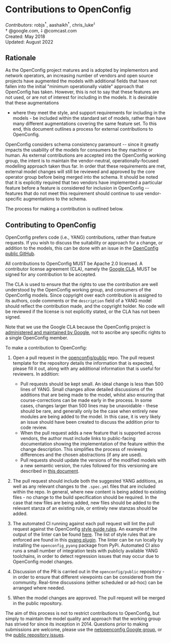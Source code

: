 # Contributions to OpenConfig
*Contributors*: robjs<sup>†</sup>, aashaikh<sup>†</sup>, chris_luke<sup>⸸</sup>  
† @google.com, ⸸ @comcast.com  
Created: May 2018  
Updated: August 2022

## Rationale
As the OpenConfig project matures and is adopted by implementors and network
operators, an increasing number of vendors and open source projects have
augmented the models with additional fields that have not fallen into the
initial "minimum operationally viable" approach that OpenConfig has taken.
However, this is not to say that these features are not used, or are not of
interest for including in the models. It is desirable that these augmentations
- where they meet the style, and support requirements for including in the
models - be included within the standard set of models, rather than have many
different augmentations covering the same feature set. To this end, this
document outlines a process for external contributions to OpenConfig.

OpenConfig considers schema consistency paramount -- since it greatly impacts
the usability of the models for consumers be they machine or human. As external
contributions are accepted into the OpenConfig working group, the intent is to
maintain the vendor-neutral, operationally-focused modelling approach taken
thus far. In order that these requirements are met, external model changes will
still be reviewed and approved by the core operator group before being merged
into the schema. It should be noted that it is explicitly required that two
vendors have implemented a particular feature before a feature is considered
for inclusion in OpenConfig -- features that do not meet this requirement
should continue to use vendor-specific augmentations to the schema.

The process for making a contribution is outlined below.

## Contributing to OpenConfig

OpenConfig prefers code (i.e., YANG) contributions, rather than feature
requests. If you wish to discuss the suitability or approach for a change, or
addition to the models, this can be done with an issue in the [OpenConfig
public GitHub](https://github.com/openconfig/public/issues).

All contributions to OpenConfig MUST be Apache 2.0 licensed. A contributor
license agreement (CLA), namely the [Google
CLA](https://cla.developers.google.com/), MUST be signed for any contribution
to be accepted.

The CLA is used to ensure that the rights to use the contribution are well
understood by the OpenConfig working group, and consumers of the OpenConfig
models. Since copyright over each contribution is assigned to its authors, code
comments or the `description` field of a YANG model should reflect the
contribution made, and the copyright holder. No code will be reviewed if the
license is not explicitly stated, or the CLA has not been signed.

Note that we use the Google CLA because the OpenConfig project is [administered
and maintained by Google](https://opensource.google.com/docs/cla/#why), not to
ascribe any specific rights to a single OpenConfig member.

To make a contribution to OpenConfig:

1. Open a pull request in the
 [openconfig/public](https://github.com/openconfig/public) repo. The pull
  request template for the repository details the information that is expected,
  please fill it out, along with any additional information that is useful for
  reviewers. In addition:
    * Pull requests should be kept small. An ideal change is less than 500 lines
     of YANG. Small changes allow detailed discussions of the additions that are
     being made to the model, whilst also ensuring that course-corrections can be
     made early in the process. In some cases, changes larger than 500 lines may
     be unavoidable - these should be rare, and generally only be the case when
     entirely new modules are being added to the model. In this case, it is very
     likely an issue should have been created to discuss the addition prior to
     code review.
    * When the pull request adds a new feature that is supported across vendors,
     the author must include links to public-facing documentation showing
     the implementation of the feature within the change description. This
     simplifies the process of reviewing differences and the chosen abstractions
     (if any are used).
    * Pull requests should update the versions of the modified models with a new
     semantic version, the rules followed for this versioning are described in
     [this document](https://openconfig.net/docs/semver/).

1. The pull request should include both the suggested YANG additions, as well
 as any relevant changes to the `.spec.yml` files that are included within the
 repo. In general, where new content is being added to existing files - no
 change to the build specification should be required. In the case that new
 files are being added, new files should be added to the relevant stanza of an
 existing rule, or entirely new stanzas should be added.

1. The automated CI running against each pull request will lint the pull
 request against the OpenConfig [style guide
 rules](https://github.com/openconfig/public/blob/master/doc/openconfig_style_guide.md).
 An example of the output of the linter can be found
 [here](https://gist.github.com/OpenConfigBot/139f5263ec20957124c7d05edc2c79ff).
 The list of style rules that are enforced are found in this [pyang
 plugin](https://github.com/openconfig/oc-pyang/blob/master/openconfig_pyang/plugins/openconfig.py).
 The linter can be run locally by installing the `openconfig_pyang` package from
 PyPi. Automated CI also runs a small number of integration tests with publicly
 available YANG toolchains, in order to detect regression issues that may occur
 due to OpenConfig model changes.

1. Discussion of the PR is carried out in the `openconfig/public` repository -
 in order to ensure that different viewpoints can be considered from the
 community. Real-time discussions (either scheduled or ad-hoc) can be arranged
 where needed.

1. When the model changes are approved. The pull request will be
 merged in the public repository.

The aim of this process is not to restrict contributions to OpenConfig, but
simply to maintain the model quality and approach that the working group has
strived for since its inception in 2014. Questions prior to making submissions
are welcome, please use the [netopenconfig Google
group](mailto:netopenconfig@googlegroups.com), or the [public repository
issues](https://github.com/openconfig/public/issues).
